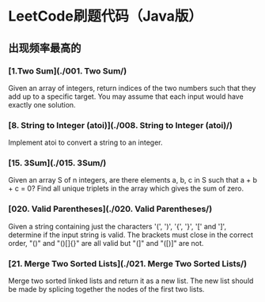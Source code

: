 # LeetCode刷题代码（Java版）
## 出现频率最高的
### [1.Two Sum](./001. Two Sum/)
Given an array of integers, return indices of the two numbers such that they add up to a specific target.
You may assume that each input would have exactly one solution.

### [8. String to Integer (atoi)](./008. String to Integer (atoi)/)
Implement atoi to convert a string to an integer.

### [15. 3Sum](./015. 3Sum/)
Given an array S of n integers, are there elements a, b, c in S such that a + b + c = 0? Find all unique triplets in the array which gives the sum of zero.

### [020. Valid Parentheses](./020. Valid Parentheses/)
Given a string containing just the characters '(', ')', '{', '}', '[' and ']', determine if the input string is valid.
The brackets must close in the correct order, "()" and "()[]{}" are all valid but "(]" and "([)]" are not.

### [21. Merge Two Sorted Lists](./021. Merge Two Sorted Lists/)
Merge two sorted linked lists and return it as a new list. The new list should be made by splicing together the nodes of the first two lists.
